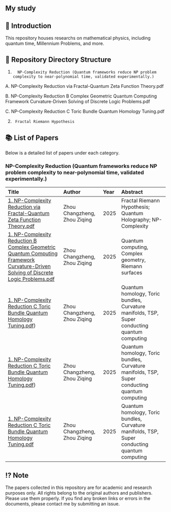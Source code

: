 ## My study



## 📖 Introduction

This repository houses researchs on mathematical physics, including quantum time, Millennium Problems, and more.

## 📁 Repository Directory Structure 


1.       NP-Complexity Reduction (Quantum frameworks reduce NP problem complexity to near-polynomial time, validated experimentally.)

A.  NP-Complexity Reduction via Fractal-Quantum Zeta  Function Theory.pdf

B.  NP-Complexity Reduction B Complex Geometric Quantum Computing Framework Curvature-Driven Solving of Discrete Logic Problems.pdf

C.  NP-Complexity Reduction C Toric  Bundle Quantum Homology Tuning.pdf




2.      Fractal Riemann Hypothesis 




## 📚 List of Papers

Below is a detailed list of papers under each category.

###  NP-Complexity Reduction (Quantum frameworks reduce NP problem complexity to near-polynomial time, validated experimentally.)

| Title | Author | Year | Abstract |
| :--- | :--- | :--- | :--- |
| [1.  NP-Complexity Reduction via Fractal-Quantum Zeta  Function Theory.pdf](https://doi.org/10.5281/zenodo.16866928) |  Zhou Changzheng, Zhou Ziqing | 2025 |   Fractal Riemann Hypothesis; Quantum Holography; NP-Complexity|
| [1.  NP-Complexity Reduction B Complex Geometric Quantum Computing Framework Curvature-Driven Solving of Discrete Logic Problems.pdf](https://doi.org/10.5281/zenodo.16870286) |Zhou Changzheng, Zhou Ziqing | 2025  |Quantum computing, Complex geometry, Riemann surfaces |
| [1. NP-Complexity Reduction C Toric  Bundle Quantum Homology Tuning.pdf](https://doi.org/10.5281/zenodo.16875039)) |Zhou Changzheng, Zhou Ziqing | 2025  | Quantum homology, Toric bundles, Curvature manifolds, TSP, Super conducting quantum computing|
| [1. NP-Complexity Reduction C Toric  Bundle Quantum Homology Tuning.pdf](https://doi.org/10.5281/zenodo.16875039)) |Zhou Changzheng, Zhou Ziqing | 2025  | Quantum homology, Toric bundles, Curvature manifolds, TSP, Super conducting quantum computing|
| [1. NP-Complexity Reduction C Toric  Bundle Quantum Homology Tuning.pdf](https://doi.org/10.5281/zenodo.16884780) |Zhou Changzheng, Zhou Ziqing | 2025  | Quantum homology, Toric bundles, Curvature manifolds, TSP, Super conducting quantum computing|





## ⁉️ Note​
The papers collected in this repository are for academic and research purposes only.
All rights belong to the original authors and publishers. Please use them properly.
If you find any broken links or errors in the documents, please contact me by submitting an issue.


